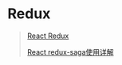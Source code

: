 # Redux

>  [React Redux ](https://react-redux.js.org/tutorials/quick-start)
>
>  [React redux-saga使用详解](https://blog.csdn.net/ZYC88888/article/details/82730879)

